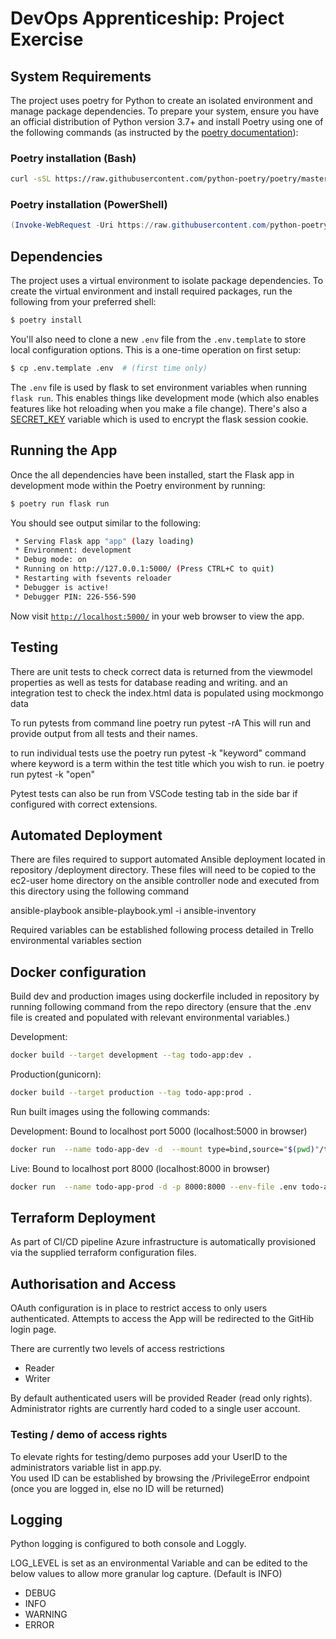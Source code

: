 # DevOps Apprenticeship: Project Exercise

## System Requirements


The project uses poetry for Python to create an isolated environment and manage package dependencies. To prepare your system, ensure you have an official distribution of Python version 3.7+ and install Poetry using one of the following commands (as instructed by the [poetry documentation](https://python-poetry.org/docs/#system-requirements)):

### Poetry installation (Bash)

```bash
curl -sSL https://raw.githubusercontent.com/python-poetry/poetry/master/install-poetry.py | python -
```

### Poetry installation (PowerShell)

```powershell
(Invoke-WebRequest -Uri https://raw.githubusercontent.com/python-poetry/poetry/master/install-poetry.py -UseBasicParsing).Content | python -
```

## Dependencies

The project uses a virtual environment to isolate package dependencies. To create the virtual environment and install required packages, run the following from your preferred shell:

```bash
$ poetry install
```

You'll also need to clone a new `.env` file from the `.env.template` to store local configuration options. This is a one-time operation on first setup:

```bash
$ cp .env.template .env  # (first time only)
```

The `.env` file is used by flask to set environment variables when running `flask run`. This enables things like development mode (which also enables features like hot reloading when you make a file change). There's also a [SECRET_KEY](https://flask.palletsprojects.com/en/1.1.x/config/#SECRET_KEY) variable which is used to encrypt the flask session cookie.



## Running the App

Once the all dependencies have been installed, start the Flask app in development mode within the Poetry environment by running:
```bash
$ poetry run flask run
 ```

You should see output similar to the following:
```bash
 * Serving Flask app "app" (lazy loading)
 * Environment: development
 * Debug mode: on
 * Running on http://127.0.0.1:5000/ (Press CTRL+C to quit)
 * Restarting with fsevents reloader
 * Debugger is active!
 * Debugger PIN: 226-556-590
```
Now visit [`http://localhost:5000/`](http://localhost:5000/) in your web browser to view the app.


## Testing

There are unit tests to check correct data is returned from the viewmodel properties as well as tests for database reading and writing. and an integration test to check the index.html data is populated using mockmongo data

To run pytests from command line 
poetry run pytest -rA 
This will run and provide output from all tests and their names.

to run individual tests use the poetry run pytest -k "keyword" command where keyword is a term within the test title which you wish to run. 
ie poetry run pytest -k "open"

Pytest tests can also be run from VSCode testing tab in the side bar if configured with correct extensions.


## Automated Deployment

There are files required to support automated Ansible deployment located in repository /deployment directory.
These files will need to be copied to the ec2-user home directory on the ansible controller node and executed from this directory using the following command

ansible-playbook ansible-playbook.yml -i ansible-inventory

Required variables can be established following process detailed in Trello environmental variables section

## Docker configuration
Build dev and production images using dockerfile included in repository by running following command from the repo directory
(ensure that the .env file is created and populated with relevant environmental variables.)

Development:
```bash
docker build --target development --tag todo-app:dev .
```
Production(gunicorn):
```bash
docker build --target production --tag todo-app:prod .
```
Run built images using the following commands:

Development: Bound to localhost port 5000 (localhost:5000 in browser)
```bash
docker run  --name todo-app-dev -d  --mount type=bind,source="$(pwd)"/todo_app,target=/app/todo_app -p 5000:5000 --env-file .env todo-app:dev
```

Live: Bound to localhost port 8000 (localhost:8000 in browser)
```bash
docker run  --name todo-app-prod -d -p 8000:8000 --env-file .env todo-app:prod
```

## Terraform Deployment
As part of CI/CD pipeline Azure infrastructure is automatically provisioned via the supplied terraform configuration files. 


## Authorisation and Access

OAuth configuration is in place to restrict access to only users authenticated. Attempts to access the App will be redirected to the GitHib login page.

There are currently two levels of access restrictions  
+ Reader
+ Writer

By default authenticated users will be provided Reader (read only rights). Administrator rights are currently hard coded to a single user account. 

### Testing / demo of access rights
To elevate rights for testing/demo purposes add your UserID to the administrators variable list in app.py.  
You used ID can be established by browsing the /PrivilegeError endpoint (once you are logged in, else no ID will be returned)

## Logging

Python logging is configured to both console and Loggly. 

LOG_LEVEL is set as an environmental Variable and can be edited to the below values to allow more granular log capture. (Default is INFO)
* DEBUG
* INFO
* WARNING
* ERROR


